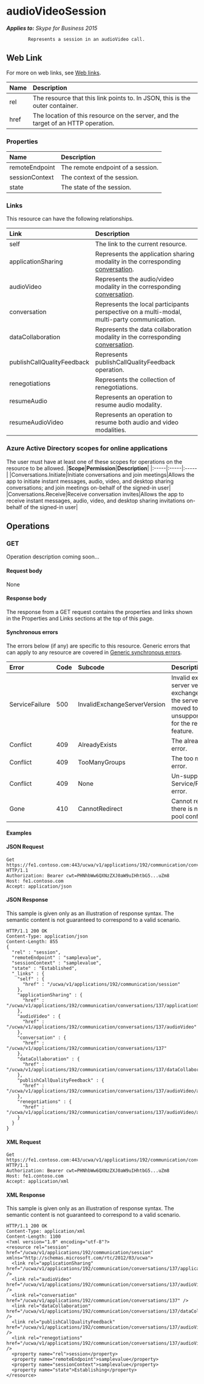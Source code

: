 # audioVideoSession

 _**Applies to:** Skype for Business 2015_


            Represents a session in an audioVideo call. 
            

## Web Link
<a name = "sectionSection0"> </a>

For more on web links, see [Web links](WebLinks.md).


|**Name**|**Description**|
|:-----|:-----|
|rel|The resource that this link points to. In JSON, this is the outer container.|
|href|The location of this resource on the server, and the target of an HTTP operation.|

### Properties



|**Name**|**Description**|
|:-----|:-----|
|remoteEndpoint|The remote endpoint of a session.|
|sessionContext|The context of the session.|
|state|The state of the session.|

### Links



This resource can have the following relationships.

|**Link**|**Description**|
|:-----|:-----|
|self|The link to the current resource.|
|applicationSharing|Represents the application sharing modality in the corresponding [conversation](conversation_ref.md).|
|audioVideo|Represents the audio/video modality in the corresponding [conversation](conversation_ref.md).|
|conversation|Represents the local participants perspective on a multi-modal, multi-party communication.|
|dataCollaboration|Represents the data collaboration modality in the corresponding [conversation](conversation_ref.md).|
|publishCallQualityFeedback|Represents publishCallQualityFeedback operation.|
|renegotiations|Represents the collection of renegotiations.|
|resumeAudio|Represents an operation to resume audio modality.|
|resumeAudioVideo|Represents an operation to resume both audio and video modalities.|

### Azure Active Directory scopes for online applications



The user must have at least one of these scopes for operations on the resource to be allowed.
|**Scope**|**Permission**|**Description**|
|:-----|:-----|:-----|
|Conversations.Initiate|Initiate conversations and join meetings|Allows the app to initiate instant messages, audio, video, and desktop sharing conversations; and join meetings on-behalf of the signed-in user|
|Conversations.Receive|Receive conversation invites|Allows the app to receive instant messages, audio, video, and desktop sharing invitations on-behalf of the signed-in user|

## Operations



<a name="sectionSection2"></a>

### GET




Operation description coming soon...

#### Request body



None


#### Response body



The response from a GET request contains the properties and links shown in the Properties and Links sections at the top of this page.

#### Synchronous errors



The errors below (if any) are specific to this resource. Generic errors that can apply to any resource are covered in [Generic synchronous errors](GenericSynchronousErrors.md).

|**Error**|**Code**|**Subcode**|**Description**|
|:-----|:-----|:-----|:-----|
|ServiceFailure|500|InvalidExchangeServerVersion|Invalid exchange server version.The exchange mailbox of the server might have moved to an unsupported version for the required feature.|
|Conflict|409|AlreadyExists|The already exists error.|
|Conflict|409|TooManyGroups|The too many groups error.|
|Conflict|409|None|Un-supported Service/Resource/API error.|
|Gone|410|CannotRedirect|Cannot redirect since there is no back up pool configured.|

#### Examples




#### JSON Request




```
Get https://fe1.contoso.com:443/ucwa/v1/applications/192/communication/conversations/137/audioVideo/audioVideoSession HTTP/1.1
Authorization: Bearer cwt=PHNhbWw6QXNzZXJ0aW9uIHhtbG5...uZm8
Host: fe1.contoso.com
Accept: application/json

```


#### JSON Response



This sample is given only as an illustration of response syntax. The semantic content is not guaranteed to correspond to a valid scenario.
```
HTTP/1.1 200 OK
Content-Type: application/json
Content-Length: 855
{
  "rel" : "session",
  "remoteEndpoint" : "samplevalue",
  "sessionContext" : "samplevalue",
  "state" : "Established",
  "_links" : {
    "self" : {
      "href" : "/ucwa/v1/applications/192/communication/session"
    },
    "applicationSharing" : {
      "href" : "/ucwa/v1/applications/192/communication/conversations/137/applicationSharing"
    },
    "audioVideo" : {
      "href" : "/ucwa/v1/applications/192/communication/conversations/137/audioVideo"
    },
    "conversation" : {
      "href" : "/ucwa/v1/applications/192/communication/conversations/137"
    },
    "dataCollaboration" : {
      "href" : "/ucwa/v1/applications/192/communication/conversations/137/dataCollaboration"
    },
    "publishCallQualityFeedback" : {
      "href" : "/ucwa/v1/applications/192/communication/conversations/137/audioVideo/audioVideoSession/publishCallQualityFeedback"
    },
    "renegotiations" : {
      "href" : "/ucwa/v1/applications/192/communication/conversations/137/audioVideo/audioVideoSession/renegotiations"
    }
  }
}
```


#### XML Request




```
Get https://fe1.contoso.com:443/ucwa/v1/applications/192/communication/conversations/137/audioVideo/audioVideoSession HTTP/1.1
Authorization: Bearer cwt=PHNhbWw6QXNzZXJ0aW9uIHhtbG5...uZm8
Host: fe1.contoso.com
Accept: application/xml

```


#### XML Response



This sample is given only as an illustration of response syntax. The semantic content is not guaranteed to correspond to a valid scenario.
```
HTTP/1.1 200 OK
Content-Type: application/xml
Content-Length: 1100
<?xml version="1.0" encoding="utf-8"?>
<resource rel="session" href="/ucwa/v1/applications/192/communication/session" xmlns="http://schemas.microsoft.com/rtc/2012/03/ucwa">
  <link rel="applicationSharing" href="/ucwa/v1/applications/192/communication/conversations/137/applicationSharing" />
  <link rel="audioVideo" href="/ucwa/v1/applications/192/communication/conversations/137/audioVideo" />
  <link rel="conversation" href="/ucwa/v1/applications/192/communication/conversations/137" />
  <link rel="dataCollaboration" href="/ucwa/v1/applications/192/communication/conversations/137/dataCollaboration" />
  <link rel="publishCallQualityFeedback" href="/ucwa/v1/applications/192/communication/conversations/137/audioVideo/audioVideoSession/publishCallQualityFeedback" />
  <link rel="renegotiations" href="/ucwa/v1/applications/192/communication/conversations/137/audioVideo/audioVideoSession/renegotiations" />
  <property name="rel">session</property>
  <property name="remoteEndpoint">samplevalue</property>
  <property name="sessionContext">samplevalue</property>
  <property name="state">Establishing</property>
</resource>
```


